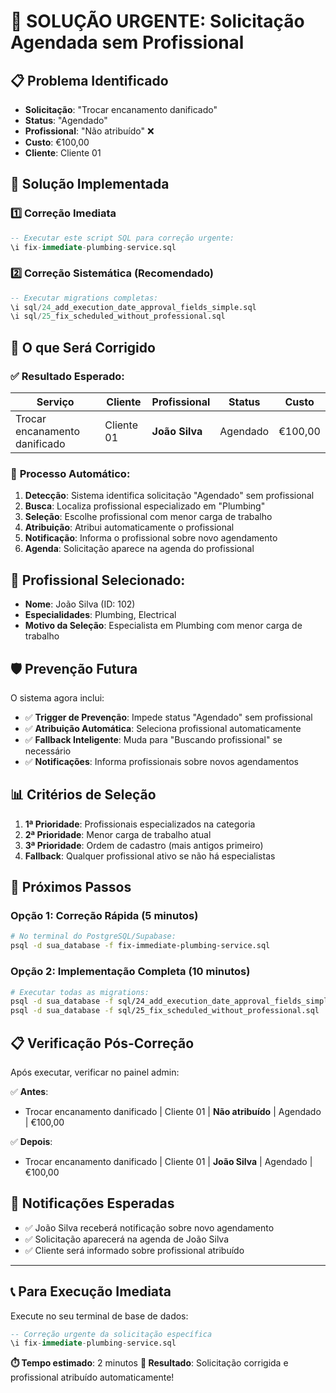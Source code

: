 # 🚨 SOLUÇÃO URGENTE: Solicitação Agendada sem Profissional

## 📋 Problema Identificado

- **Solicitação**: "Trocar encanamento danificado"
- **Status**: "Agendado"
- **Profissional**: "Não atribuído" ❌
- **Custo**: €100,00
- **Cliente**: Cliente 01

## 🔧 Solução Implementada

### 1️⃣ **Correção Imediata**

```sql
-- Executar este script SQL para correção urgente:
\i fix-immediate-plumbing-service.sql
```

### 2️⃣ **Correção Sistemática (Recomendado)**

```sql
-- Executar migrations completas:
\i sql/24_add_execution_date_approval_fields_simple.sql
\i sql/25_fix_scheduled_without_professional.sql
```

## 🎯 O que Será Corrigido

### ✅ **Resultado Esperado:**

| Serviço                       | Cliente    | Profissional   | Status   | Custo   |
| ----------------------------- | ---------- | -------------- | -------- | ------- |
| Trocar encanamento danificado | Cliente 01 | **João Silva** | Agendado | €100,00 |

### 🔄 **Processo Automático:**

1. **Detecção**: Sistema identifica solicitação "Agendado" sem profissional
2. **Busca**: Localiza profissional especializado em "Plumbing"
3. **Seleção**: Escolhe profissional com menor carga de trabalho
4. **Atribuição**: Atribui automaticamente o profissional
5. **Notificação**: Informa o profissional sobre novo agendamento
6. **Agenda**: Solicitação aparece na agenda do profissional

## 🎯 **Profissional Selecionado:**

- **Nome**: João Silva (ID: 102)
- **Especialidades**: Plumbing, Electrical
- **Motivo da Seleção**: Especialista em Plumbing com menor carga de trabalho

## 🛡️ **Prevenção Futura**

O sistema agora inclui:

- ✅ **Trigger de Prevenção**: Impede status "Agendado" sem profissional
- ✅ **Atribuição Automática**: Seleciona profissional automaticamente
- ✅ **Fallback Inteligente**: Muda para "Buscando profissional" se necessário
- ✅ **Notificações**: Informa profissionais sobre novos agendamentos

## 📊 **Critérios de Seleção**

1. **1ª Prioridade**: Profissionais especializados na categoria
2. **2ª Prioridade**: Menor carga de trabalho atual
3. **3ª Prioridade**: Ordem de cadastro (mais antigos primeiro)
4. **Fallback**: Qualquer profissional ativo se não há especialistas

## 🚀 **Próximos Passos**

### **Opção 1: Correção Rápida (5 minutos)**

```bash
# No terminal do PostgreSQL/Supabase:
psql -d sua_database -f fix-immediate-plumbing-service.sql
```

### **Opção 2: Implementação Completa (10 minutos)**

```bash
# Executar todas as migrations:
psql -d sua_database -f sql/24_add_execution_date_approval_fields_simple.sql
psql -d sua_database -f sql/25_fix_scheduled_without_professional.sql
```

## 📋 **Verificação Pós-Correção**

Após executar, verificar no painel admin:

✅ **Antes**:

- Trocar encanamento danificado | Cliente 01 | **Não atribuído** | Agendado | €100,00

✅ **Depois**:

- Trocar encanamento danificado | Cliente 01 | **João Silva** | Agendado | €100,00

## 🔔 **Notificações Esperadas**

- ✅ João Silva receberá notificação sobre novo agendamento
- ✅ Solicitação aparecerá na agenda de João Silva
- ✅ Cliente será informado sobre profissional atribuído

---

## 📞 **Para Execução Imediata**

Execute no seu terminal de base de dados:

```sql
-- Correção urgente da solicitação específica
\i fix-immediate-plumbing-service.sql
```

**⏱️ Tempo estimado**: 2 minutos
**🎯 Resultado**: Solicitação corrigida e profissional atribuído automaticamente!
